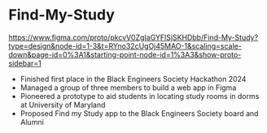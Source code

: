 # Find-My-Study
https://www.figma.com/proto/pkcvV0ZgIaGYFlSjSKHDbb/Find-My-Study?type=design&node-id=1-3&t=RYno32cUgOj45MAO-1&scaling=scale-down&page-id=0%3A1&starting-point-node-id=1%3A3&show-proto-sidebar=1

- Finished first place in the Black Engineers Society Hackathon 2024
- Managed a group of three members to build a web app in Figma
- Pioneered a prototype to aid students in locating study rooms in dorms at University of Maryland
- Proposed Find my Study app to the Black Engineers Society board and Alumni
